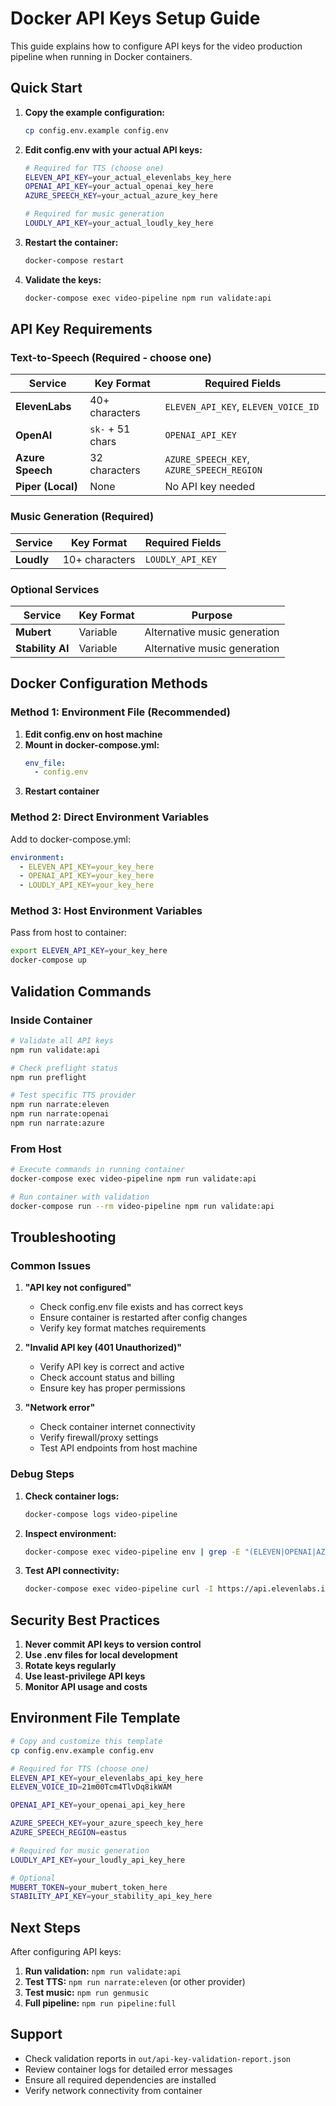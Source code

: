 # Docker API Keys Setup Guide

This guide explains how to configure API keys for the video production pipeline when running in Docker containers.

## Quick Start

1. **Copy the example configuration:**
   ```bash
   cp config.env.example config.env
   ```

2. **Edit config.env with your actual API keys:**
   ```bash
   # Required for TTS (choose one)
   ELEVEN_API_KEY=your_actual_elevenlabs_key_here
   OPENAI_API_KEY=your_actual_openai_key_here
   AZURE_SPEECH_KEY=your_actual_azure_key_here
   
   # Required for music generation
   LOUDLY_API_KEY=your_actual_loudly_key_here
   ```

3. **Restart the container:**
   ```bash
   docker-compose restart
   ```

4. **Validate the keys:**
   ```bash
   docker-compose exec video-pipeline npm run validate:api
   ```

## API Key Requirements

### Text-to-Speech (Required - choose one)

| Service | Key Format | Required Fields |
|---------|------------|-----------------|
| **ElevenLabs** | 40+ characters | `ELEVEN_API_KEY`, `ELEVEN_VOICE_ID` |
| **OpenAI** | `sk-` + 51 chars | `OPENAI_API_KEY` |
| **Azure Speech** | 32 characters | `AZURE_SPEECH_KEY`, `AZURE_SPEECH_REGION` |
| **Piper (Local)** | None | No API key needed |

### Music Generation (Required)

| Service | Key Format | Required Fields |
|---------|------------|-----------------|
| **Loudly** | 10+ characters | `LOUDLY_API_KEY` |

### Optional Services

| Service | Key Format | Purpose |
|---------|------------|---------|
| **Mubert** | Variable | Alternative music generation |
| **Stability AI** | Variable | Alternative music generation |

## Docker Configuration Methods

### Method 1: Environment File (Recommended)

1. **Edit config.env on host machine**
2. **Mount in docker-compose.yml:**
   ```yaml
   env_file:
     - config.env
   ```
3. **Restart container**

### Method 2: Direct Environment Variables

Add to docker-compose.yml:
```yaml
environment:
  - ELEVEN_API_KEY=your_key_here
  - OPENAI_API_KEY=your_key_here
  - LOUDLY_API_KEY=your_key_here
```

### Method 3: Host Environment Variables

Pass from host to container:
```bash
export ELEVEN_API_KEY=your_key_here
docker-compose up
```

## Validation Commands

### Inside Container
```bash
# Validate all API keys
npm run validate:api

# Check preflight status
npm run preflight

# Test specific TTS provider
npm run narrate:eleven
npm run narrate:openai
npm run narrate:azure
```

### From Host
```bash
# Execute commands in running container
docker-compose exec video-pipeline npm run validate:api

# Run container with validation
docker-compose run --rm video-pipeline npm run validate:api
```

## Troubleshooting

### Common Issues

1. **"API key not configured"**
   - Check config.env file exists and has correct keys
   - Ensure container is restarted after config changes
   - Verify key format matches requirements

2. **"Invalid API key (401 Unauthorized)"**
   - Verify API key is correct and active
   - Check account status and billing
   - Ensure key has proper permissions

3. **"Network error"**
   - Check container internet connectivity
   - Verify firewall/proxy settings
   - Test API endpoints from host machine

### Debug Steps

1. **Check container logs:**
   ```bash
   docker-compose logs video-pipeline
   ```

2. **Inspect environment:**
   ```bash
   docker-compose exec video-pipeline env | grep -E "(ELEVEN|OPENAI|AZURE|LOUDLY)"
   ```

3. **Test API connectivity:**
   ```bash
   docker-compose exec video-pipeline curl -I https://api.elevenlabs.io/v1/voices
   ```

## Security Best Practices

1. **Never commit API keys to version control**
2. **Use .env files for local development**
3. **Rotate keys regularly**
4. **Use least-privilege API keys**
5. **Monitor API usage and costs**

## Environment File Template

```bash
# Copy and customize this template
cp config.env.example config.env

# Required for TTS (choose one)
ELEVEN_API_KEY=your_elevenlabs_api_key_here
ELEVEN_VOICE_ID=21m00Tcm4TlvDq8ikWAM

OPENAI_API_KEY=your_openai_api_key_here

AZURE_SPEECH_KEY=your_azure_speech_key_here
AZURE_SPEECH_REGION=eastus

# Required for music generation
LOUDLY_API_KEY=your_loudly_api_key_here

# Optional
MUBERT_TOKEN=your_mubert_token_here
STABILITY_API_KEY=your_stability_api_key_here
```

## Next Steps

After configuring API keys:

1. **Run validation:** `npm run validate:api`
2. **Test TTS:** `npm run narrate:eleven` (or other provider)
3. **Test music:** `npm run genmusic`
4. **Full pipeline:** `npm run pipeline:full`

## Support

- Check validation reports in `out/api-key-validation-report.json`
- Review container logs for detailed error messages
- Ensure all required dependencies are installed
- Verify network connectivity from container
